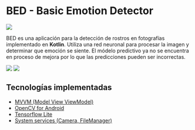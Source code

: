 # BED - Basic Emotion Detector

<img src="https://lh3.googleusercontent.com/JdVZeNmOE9C6jp4U_3ns8GqkRXvqXbsSB5dpDS0VPgPQcde5TOPo0_PLJWXgsddFWA=s180-rw" />

BED es una aplicación para la detección de rostros en fotografías implementado en <b>Kotlin</b>. Utiliza una red neuronal para procesar la imagen y determinar que emoción se siente. El módelo predictivo ya no se encuentra en proceso de mejora por lo que las predicciones pueden ser incorrectas.

<img src="https://lh3.googleusercontent.com/_G0JJVoDFm7c4fBtsipNKBuhObpXq_9JAxfGH175FlLFauSv8LgRopHNs0jJBCEUkzM=w720-h310-rw" /> <img src="https://lh3.googleusercontent.com/XwiAue90CfjhpvH4I5eh1Xotr2fDjYYjcREugb3lQIthp2jEHl8rTOYHiSxDSUbwXnU=w720-h310-rw" />

## Tecnologías implementadas
- [MVVM (Model View ViewModel)](https://developer.android.com/topic/libraries/architecture/viewmodel)
- [OpenCV for Android](https://opencv.org/android/)
- [Tensorflow Lite](https://www.tensorflow.org/lite)
- [System services (Camera, FileManager)](https://developer.android.com/guide/components/services)
